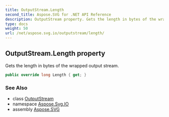 ```yaml
---
title: OutputStream.Length
second_title: Aspose.SVG for .NET API Reference
description: OutputStream property. Gets the length in bytes of the wrapped output stream
type: docs
weight: 50
url: /net/aspose.svg.io/outputstream/length/
---
```

## OutputStream.Length property

Gets the length in bytes of the wrapped output stream.

```csharp
public override long Length { get; }
```

### See Also

* class [OutputStream](../)
* namespace [Aspose.Svg.IO](../../outputstream/)
* assembly [Aspose.SVG](../../../)
